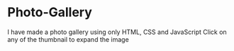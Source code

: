 # Photo-Gallery
I have made a photo gallery using only HTML, CSS and JavaScript
Click on any of the thumbnail to expand the image
